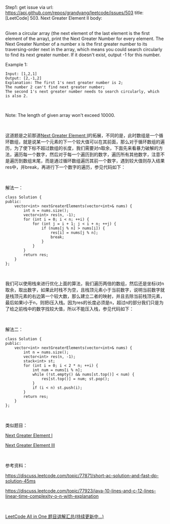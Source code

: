 Step1: get issue via url: https://api.github.com/repos/grandyang/leetcode/issues/503 
 title:[LeetCode] 503. Next Greater Element II 
 body:  
  

Given a circular array (the next element of the last element is the first element of the array), print the Next Greater Number for every element. The Next Greater Number of a number x is the first greater number to its traversing-order next in the array, which means you could search circularly to find its next greater number. If it doesn't exist, output -1 for this number.

Example 1:
    
    
    Input: [1,2,1]
    Output: [2,-1,2]
    Explanation: The first 1's next greater number is 2;   
    The number 2 can't find next greater number;   
    The second 1's next greater number needs to search circularly, which is also 2.
    

 

Note: The length of given array won't exceed 10000.

 

这道题是之前那道[Next Greater Element I](http://www.cnblogs.com/grandyang/p/6399855.html)的拓展，不同的是，此时数组是一个循环数组，就是说某一个元素的下一个较大值可以在其前面，那么对于循环数组的遍历，为了使下标不超过数组的长度，我们需要对n取余，下面先来看暴力破解的方法，遍历每一个数字，然后对于每一个遍历到的数字，遍历所有其他数字，注意不是遍历到数组末尾，而是通过循环数组遍历其前一个数字，遇到较大值则存入结果res中，并break，再进行下一个数字的遍历，参见代码如下： 

 

解法一：
    
    
    class Solution {
    public:
        vector<int> nextGreaterElements(vector<int>& nums) {
            int n = nums.size();
            vector<int> res(n, -1);
            for (int i = 0; i < n; ++i) {
                for (int j = i + 1; j < i + n; ++j) {
                    if (nums[j % n] > nums[i]) {
                        res[i] = nums[j % n];
                        break;
                    }
                }
            }
            return res;
        }
    };

 

我们可以使用栈来进行优化上面的算法，我们遍历两倍的数组，然后还是坐标i对n取余，取出数字，如果此时栈不为空，且栈顶元素小于当前数字，说明当前数字就是栈顶元素的右边第一个较大数，那么建立二者的映射，并且去除当前栈顶元素，最后如果i小于n，则把i压入栈。因为res的长度必须是n，超过n的部分我们只是为了给之前栈中的数字找较大值，所以不能压入栈，参见代码如下：

 

解法二：
    
    
    class Solution {
    public:
        vector<int> nextGreaterElements(vector<int>& nums) {
            int n = nums.size();
            vector<int> res(n, -1);
            stack<int> st;
            for (int i = 0; i < 2 * n; ++i) {
                int num = nums[i % n];
                while (!st.empty() && nums[st.top()] < num) {
                    res[st.top()] = num; st.pop();
                }
                if (i < n) st.push(i);
            }
            return res;
        }
    };

 

类似题目：

[Next Greater Element I](http://www.cnblogs.com/grandyang/p/6399855.html) 

[Next Greater Element III](http://www.cnblogs.com/grandyang/p/6716130.html)

 

参考资料：

<https://discuss.leetcode.com/topic/77871/short-ac-solution-and-fast-dp-solution-45ms>

<https://discuss.leetcode.com/topic/77923/java-10-lines-and-c-12-lines-linear-time-complexity-o-n-with-explanation>

 

[LeetCode All in One 题目讲解汇总(持续更新中...)](http://www.cnblogs.com/grandyang/p/4606334.html)
